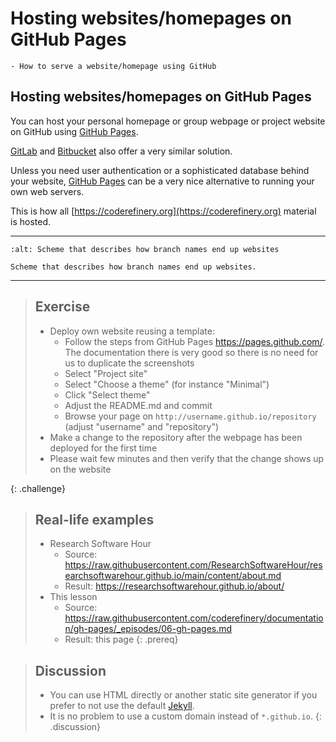 # Hosting websites/homepages on GitHub Pages

```{questions}
- How to serve a website/homepage using GitHub
```

## Hosting websites/homepages on GitHub Pages

You can host your personal homepage or group webpage
or project website on GitHub using
[GitHub Pages](https://pages.github.com/).

[GitLab](https://about.gitlab.com/features/pages/) and
[Bitbucket](https://confluence.atlassian.com/bitbucket/publishing-a-website-on-bitbucket-cloud-221449776.html)
also offer a very similar solution.

Unless you need user authentication or a sophisticated database behind your website,
[GitHub Pages](https://pages.github.com/) can be a very nice alternative
to running your own web servers.

This is how all
[https://coderefinery.org](https://coderefinery.org)
material is hosted.

---

```{figure} img/gh-pages.svg
:alt: Scheme that describes how branch names end up websites

Scheme that describes how branch names end up websites.
```

---

> ## Exercise
>
> - Deploy own website reusing a template:
>   - Follow the steps from GitHub Pages <https://pages.github.com/>. The documentation there is very good so there is no need for us to duplicate the screenshots
>   - Select "Project site"
>   - Select "Choose a theme" (for instance "Minimal")
>   - Click "Select theme"
>   - Adjust the README.md and commit
>   - Browse your page on `http://username.github.io/repository` (adjust "username" and "repository")
> - Make a change to the repository after the webpage has been deployed for the first time
> - Please wait few minutes and then verify that the change shows up on the website

{: .challenge}

> ## Real-life examples
>
> - Research Software Hour
>   - Source: <https://raw.githubusercontent.com/ResearchSoftwareHour/researchsoftwarehour.github.io/main/content/about.md>
>   - Result: <https://researchsoftwarehour.github.io/about/>
> - This lesson
>   - Source: <https://raw.githubusercontent.com/coderefinery/documentation/gh-pages/_episodes/06-gh-pages.md>
>   - Result: this page
{: .prereq}

> ## Discussion
>
> - You can use HTML directly or another static site generator if you prefer
>   to not use the default [Jekyll](https://jekyllrb.com/).
> - It is no problem to use a custom domain instead of `*.github.io`.
{: .discussion}
